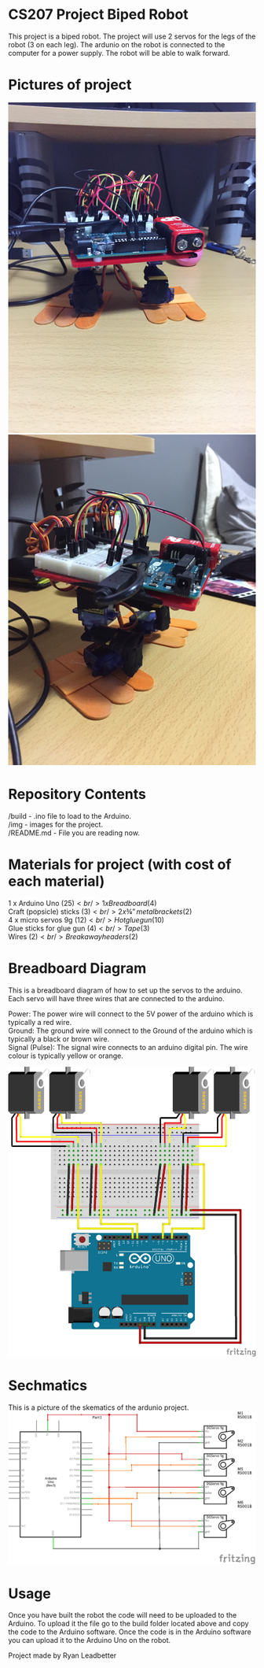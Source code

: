 # CS207 Project Biped Robot

This project is a biped robot. The project will use 2 servos for the legs of the robot (3 on each leg). The ardunio on the robot is connected to the computer for a power supply. The robot will be able to walk forward.

# Pictures of project
![alt tag](https://github.com/RyanLeadbetter/CS207/blob/master/IMG/File_000%20(1).jpeg)
![alt tag](https://github.com/RyanLeadbetter/CS207/blob/master/IMG/File_001%20(1).jpeg)

# Repository Contents
/build - .ino file to load to the Arduino. <br />
/img - images for the project. <br />
/README.md - File you are reading now. <br />

# Materials for project (with cost of each material)

1 x Arduino Uno ($25) <br />
1 x Breadboard ($4)<br />
Craft (popsicle) sticks ($3) <br />
2 x ¾” metal brackets (2$) <br />
4 x micro servos 9g (12$) <br />
Hot glue gun (10$) <br />
Glue sticks for glue gun (4$) <br />
Tape (3$) <br />
Wires (2$) <br />
Breakaway headers (2$) <br />

# Breadboard Diagram
This is a breadboard diagram of how to set up the servos to the arduino. Each servo will have three wires that are connected to the arduino.

Power: The power wire will connect to the 5V power of the arduino which is typically a red wire.<br />
Ground: The ground wire will connect to the Ground of the arduino which is typically a black or brown wire.<br />
Signal (Pulse): The signal wire connects to an arduino digital pin. The wire colour is typically yellow or orange. 

![alt tag](https://github.com/RyanLeadbetter/CS207/blob/master/IMG/Project_bb.png)

# Sechmatics
This is a picture of the skematics of the ardunio project.
![alt tag](https://github.com/RyanLeadbetter/CS207/blob/master/IMG/Project_schem.png)

# Usage 
Once you have built the robot the code will need to be uploaded to the Arduino. To upload it the file go to the build folder located above and copy the code to the Arduino software. Once the code is in the Arduino software you can upload it to the Arduino Uno on the robot. 









Project made by Ryan Leadbetter 
